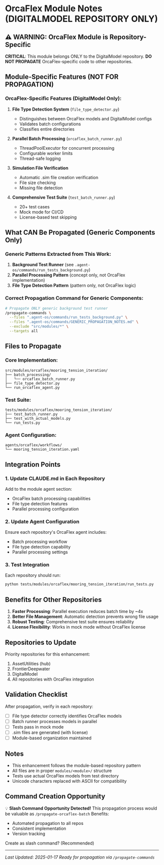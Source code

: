 # OrcaFlex Module Notes (DIGITALMODEL REPOSITORY ONLY)

## ⚠️ WARNING: OrcaFlex Module is Repository-Specific

**CRITICAL**: This module belongs ONLY to the DigitalModel repository.
**DO NOT PROPAGATE** OrcaFlex-specific code to other repositories.

## Module-Specific Features (NOT FOR PROPAGATION)

### OrcaFlex-Specific Features (DigitalModel Only):
1. **File Type Detection System** (`file_type_detector.py`)
   - Distinguishes between OrcaFlex models and DigitalModel configs
   - Validates batch configurations
   - Classifies entire directories

2. **Parallel Batch Processing** (`orcaflex_batch_runner.py`)
   - ThreadPoolExecutor for concurrent processing
   - Configurable worker limits
   - Thread-safe logging

3. **Simulation File Verification**
   - Automatic .sim file creation verification
   - File size checking
   - Missing file detection

4. **Comprehensive Test Suite** (`test_batch_runner.py`)
   - 20+ test cases
   - Mock mode for CI/CD
   - License-based test skipping

## What CAN Be Propagated (Generic Components Only)

### Generic Patterns Extracted from This Work:
1. **Background Test Runner** (see `.agent-os/commands/run_tests_background.py`)
2. **Parallel Processing Pattern** (concept only, not OrcaFlex implementation)
3. **File Type Detection Pattern** (pattern only, not OrcaFlex logic)

### Correct Propagation Command for Generic Components:
```bash
# Propagate ONLY generic background test runner
/propagate-commands \
  --files ".agent-os/commands/run_tests_background.py" \
  --files ".agent-os/commands/GENERIC_PROPAGATION_NOTES.md" \
  --exclude "src/modules/*" \
  --targets all
```

## Files to Propagate

### Core Implementation:
```
src/modules/orcaflex/mooring_tension_iteration/
├── batch_processing/
│   └── orcaflex_batch_runner.py
├── file_type_detector.py
└── run_orcaflex_agent.py
```

### Test Suite:
```
tests/modules/orcaflex/mooring_tension_iteration/
├── test_batch_runner.py
├── test_with_actual_models.py
└── run_tests.py
```

### Agent Configuration:
```
agents/orcaflex/workflows/
└── mooring_tension_iteration.yaml
```

## Integration Points

### 1. Update CLAUDE.md in Each Repository
Add to the module agent section:
- OrcaFlex batch processing capabilities
- File type detection features
- Parallel processing configuration

### 2. Update Agent Configuration
Ensure each repository's OrcaFlex agent includes:
- Batch processing workflow
- File type detection capability
- Parallel processing settings

### 3. Test Integration
Each repository should run:
```bash
python tests/modules/orcaflex/mooring_tension_iteration/run_tests.py
```

## Benefits for Other Repositories

1. **Faster Processing**: Parallel execution reduces batch time by ~4x
2. **Better File Management**: Automatic detection prevents wrong file usage
3. **Robust Testing**: Comprehensive test suite ensures reliability
4. **License Flexibility**: Works in mock mode without OrcaFlex license

## Repositories to Update

Priority repositories for this enhancement:
1. AssetUtilities (hub)
2. FrontierDeepwater
3. DigitalModel
4. All repositories with OrcaFlex integration

## Validation Checklist

After propagation, verify in each repository:
- [ ] File type detector correctly identifies OrcaFlex models
- [ ] Batch runner processes models in parallel
- [ ] Tests pass in mock mode
- [ ] .sim files are generated (with license)
- [ ] Module-based organization maintained

## Notes

- This enhancement follows the module-based repository pattern
- All files are in proper `modules/<module>/` structure
- Tests use actual OrcaFlex models from test directory
- Unicode characters replaced with ASCII for compatibility

## Command Creation Opportunity

💡 **Slash Command Opportunity Detected!**
This propagation process would be valuable as `/propagate-orcaflex-batch`
Benefits: 
- Automated propagation to all repos
- Consistent implementation
- Version tracking

Create as slash command? (Recommended)

---
*Last Updated: 2025-01-17*
*Ready for propagation via `/propagate-commands`*